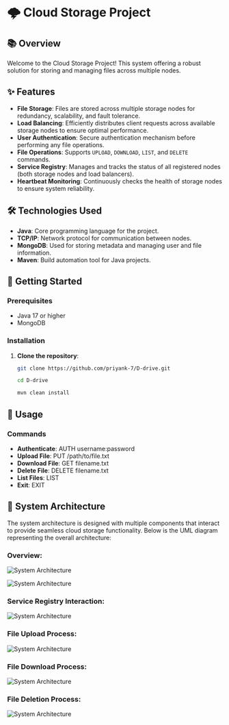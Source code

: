 # 🌩️ Cloud Storage Project

## 📚 Overview

Welcome to the Cloud Storage Project! This system offering a robust solution for storing and managing files across multiple nodes.

## ✨ Features

- **File Storage**: Files are stored across multiple storage nodes for redundancy, scalability, and fault tolerance.
- **Load Balancing**: Efficiently distributes client requests across available storage nodes to ensure optimal performance.
- **User Authentication**: Secure authentication mechanism before performing any file operations.
- **File Operations**: Supports `UPLOAD`, `DOWNLOAD`, `LIST`, and `DELETE` commands.
- **Service Registry**: Manages and tracks the status of all registered nodes (both storage nodes and load balancers).
- **Heartbeat Monitoring**: Continuously checks the health of storage nodes to ensure system reliability.

## 🛠️ Technologies Used

- **Java**: Core programming language for the project.
- **TCP/IP**: Network protocol for communication between nodes.
- **MongoDB**: Used for storing metadata and managing user and file information.
- **Maven**: Build automation tool for Java projects.

## 🚀 Getting Started

### Prerequisites

- Java 17 or higher
- MongoDB

### Installation

1. **Clone the repository**:
   ```bash
   git clone https://github.com/priyank-7/D-drive.git
   ```
   ```bash
   cd D-drive
   ```
   ```bash
   mvn clean install
   ```

## 📘 Usage

### Commands

- **Authenticate**: AUTH username:password
- **Upload File**: PUT /path/to/file.txt
- **Download File**: GET filename.txt
- **Delete File**: DELETE filename.txt
- **List Files**: LIST
- **Exit**: EXIT

## 📐 System Architecture

The system architecture is designed with multiple components that interact to provide seamless cloud storage functionality. Below is the UML diagram representing the overall architecture:

### Overview:

![System Architecture](System_Overview.png)

![System Architecture](System_Overview_2.png)

### Service Registry Interaction:

![System Architecture](diagram.png)

### File Upload Process:

![System Architecture](UploadFile.png)

### File Download Process:

![System Architecture](DownloadFile.png)

### File Deletion Process:

![System Architecture](DeleteFIle.png)
